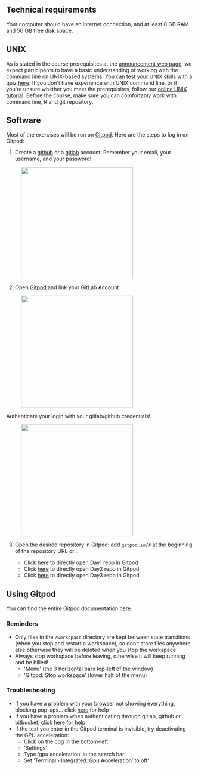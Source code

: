 ## Technical requirements

Your computer should have an internet connection, and at least 8 GB RAM and 50 GB free disk space.

## UNIX

As is stated in the course prerequisites at the [announcement web page](https://www.sib.swiss/training/), we expect participants to have a basic understanding of working with the command line on UNIX-based systems. You can test your UNIX skills with a quiz [here](https://docs.google.com/forms/d/e/1FAIpQLSd2BEWeOKLbIRGBT_aDEGPce1FOaVYBbhBiaqcaHoBKNB27MQ/viewform?usp=sf_link). If you don't have experience with UNIX command line, or if you're unsure whether you meet the prerequisites, follow our [online UNIX tutorial](https://edu.sib.swiss/pluginfile.php/2878/mod_resource/content/4/couselab-html/content.html). Before the course, make sure you can comfortably work with command line, R and git repository.

## Software

Most of the exercises will be run on [Gitpod](https://www.gitpod.io/). Here are the steps to log in on Gitpod:

1. Create a [github](https://github.com/) or a [gitlab](https://about.gitlab.com/) account.
Remember your email, your username, and your password!

<figure>
  <img src="../../../assets/images/general/gitpod1.jpg" align="center" width="300"/>
</figure>

2. Open [Gitpod](https://www.gitpod.io/) and link your GitLab Account

<figure>
  <img src="../../../assets/images/general/gitpod2.jpg" align="center" width="300"/>
</figure>

Authenticate your login with your gitlab/github credentials!

<figure>
  <img src="../../../assets/images/general/gitpod3.jpg" align="center" width="300"/>
</figure>

3. Open the desired repository in Gitpod: add `gitpod.io/#` at the beginning of the repository URL or...

	* Click [here]() to directly open Day1 repo in Gitpod
	* Click [here](https://gitpod.io/#https://gitlab.com/evogenlab/teaching-repos/biodivinfo) to directly open Day2 repo in Gitpod
	* Click [here]() to directly open Day3 repo in Gitpod

<!-- AT. You will also need a location version of [R]() installed on your computer -->

## Using Gitpod

You can find the entire Gitpod documentation [here](https://www.gitpod.io/docs/introduction).

### Reminders

* Only files in the `/workspace` directory are kept between state transitions (when you stop and restart a workspace), so don’t store files anywhere else otherwise they will be deleted when you stop the workspace
* Always stop workspace before leaving, otherwise it will keep running and be billed!
	* 'Menu' (the 3 horizontal bars top-left of the window)
	* 'Gitpod: Stop workspace' (lower half of the menu)


### Troubleshooting

* If you have a problem with your browser not showing everything, blocking pop-ups... click [here](https://www.gitpod.io/docs/configure/user-settings/browser-settings) for help
* If you have a problem when authenticating through gitlab, github or bitbucket, click [here](https://www.gitpod.io/docs/configure/authentication) for help
* If the text you enter in the Gitpod terminal is invisible, try deactivating the GPU acceleration:
	* Click on the cog in the bottom-left
	* ‘Settings’
	* Type ‘gpu acceleration’ in the search bar
	* Set ‘Terminal › Integrated: Gpu Acceleration’ to off’
